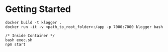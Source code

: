 # Getting Started

    docker build -t klogger . 
    docker run -it -v <path_to_root_folder>:/app -p 7000:7000 klogger bash
    
    /* Inside Container */
    bash exec.sh
    npm start
